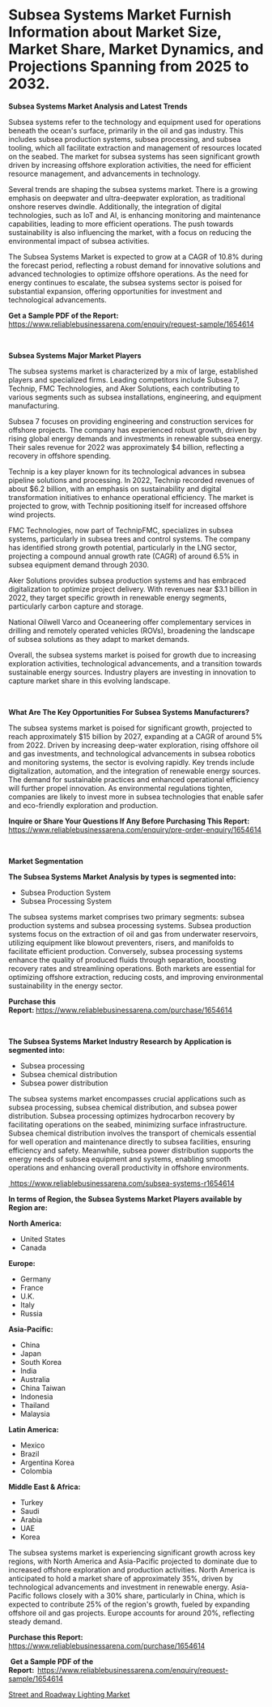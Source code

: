 <p><h1>Subsea Systems Market Furnish Information about Market Size, Market Share, Market Dynamics, and Projections Spanning from 2025 to 2032.</h1></p><p><strong>Subsea Systems Market Analysis and Latest Trends</strong></p>
<p><p>Subsea systems refer to the technology and equipment used for operations beneath the ocean's surface, primarily in the oil and gas industry. This includes subsea production systems, subsea processing, and subsea tooling, which all facilitate extraction and management of resources located on the seabed. The market for subsea systems has seen significant growth driven by increasing offshore exploration activities, the need for efficient resource management, and advancements in technology.</p><p>Several trends are shaping the subsea systems market. There is a growing emphasis on deepwater and ultra-deepwater exploration, as traditional onshore reserves dwindle. Additionally, the integration of digital technologies, such as IoT and AI, is enhancing monitoring and maintenance capabilities, leading to more efficient operations. The push towards sustainability is also influencing the market, with a focus on reducing the environmental impact of subsea activities.</p><p>The Subsea Systems Market is expected to grow at a CAGR of 10.8% during the forecast period, reflecting a robust demand for innovative solutions and advanced technologies to optimize offshore operations. As the need for energy continues to escalate, the subsea systems sector is poised for substantial expansion, offering opportunities for investment and technological advancements.</p></p>
<p><strong>Get a Sample PDF of the Report:&nbsp;</strong> <a href="https://www.reliablebusinessarena.com/enquiry/request-sample/1654614?utm_campaign=1841&utm_medium=2&utm_source=Github&utm_content=ia&utm_term=06032025&utm_id=subsea-systems">https://www.reliablebusinessarena.com/enquiry/request-sample/1654614</a></p>
<p>&nbsp;</p>
<p><strong>Subsea Systems Major Market Players</strong></p>
<p><p>The subsea systems market is characterized by a mix of large, established players and specialized firms. Leading competitors include Subsea 7, Technip, FMC Technologies, and Aker Solutions, each contributing to various segments such as subsea installations, engineering, and equipment manufacturing.</p><p>Subsea 7 focuses on providing engineering and construction services for offshore projects. The company has experienced robust growth, driven by rising global energy demands and investments in renewable subsea energy. Their sales revenue for 2022 was approximately $4 billion, reflecting a recovery in offshore spending.</p><p>Technip is a key player known for its technological advances in subsea pipeline solutions and processing. In 2022, Technip recorded revenues of about $6.2 billion, with an emphasis on sustainability and digital transformation initiatives to enhance operational efficiency. The market is projected to grow, with Technip positioning itself for increased offshore wind projects.</p><p>FMC Technologies, now part of TechnipFMC, specializes in subsea systems, particularly in subsea trees and control systems. The company has identified strong growth potential, particularly in the LNG sector, projecting a compound annual growth rate (CAGR) of around 6.5% in subsea equipment demand through 2030.</p><p>Aker Solutions provides subsea production systems and has embraced digitalization to optimize project delivery. With revenues near $3.1 billion in 2022, they target specific growth in renewable energy segments, particularly carbon capture and storage.</p><p>National Oilwell Varco and Oceaneering offer complementary services in drilling and remotely operated vehicles (ROVs), broadening the landscape of subsea solutions as they adapt to market demands.</p><p>Overall, the subsea systems market is poised for growth due to increasing exploration activities, technological advancements, and a transition towards sustainable energy sources. Industry players are investing in innovation to capture market share in this evolving landscape.</p></p>
<p>&nbsp;</p>
<p><strong>What Are The Key Opportunities For Subsea Systems Manufacturers?</strong></p>
<p><p>The subsea systems market is poised for significant growth, projected to reach approximately $15 billion by 2027, expanding at a CAGR of around 5% from 2022. Driven by increasing deep-water exploration, rising offshore oil and gas investments, and technological advancements in subsea robotics and monitoring systems, the sector is evolving rapidly. Key trends include digitalization, automation, and the integration of renewable energy sources. The demand for sustainable practices and enhanced operational efficiency will further propel innovation. As environmental regulations tighten, companies are likely to invest more in subsea technologies that enable safer and eco-friendly exploration and production.</p></p>
<p><strong>Inquire or Share Your Questions If Any Before Purchasing This Report:</strong> <a href="https://www.reliablebusinessarena.com/enquiry/pre-order-enquiry/1654614?utm_campaign=1841&utm_medium=2&utm_source=Github&utm_content=ia&utm_term=06032025&utm_id=subsea-systems">https://www.reliablebusinessarena.com/enquiry/pre-order-enquiry/1654614</a></p>
<p>&nbsp;</p>
<p><strong>Market Segmentation</strong></p>
<p><strong>The Subsea Systems Market Analysis by types is segmented into:</strong></p>
<p><ul><li>Subsea Production System</li><li>Subsea Processing System</li></ul></p>
<p><p>The subsea systems market comprises two primary segments: subsea production systems and subsea processing systems. Subsea production systems focus on the extraction of oil and gas from underwater reservoirs, utilizing equipment like blowout preventers, risers, and manifolds to facilitate efficient production. Conversely, subsea processing systems enhance the quality of produced fluids through separation, boosting recovery rates and streamlining operations. Both markets are essential for optimizing offshore extraction, reducing costs, and improving environmental sustainability in the energy sector.</p></p>
<p><strong>Purchase this Report:&nbsp;</strong><a href="https://www.reliablebusinessarena.com/purchase/1654614?utm_campaign=1841&utm_medium=2&utm_source=Github&utm_content=ia&utm_term=06032025&utm_id=subsea-systems">https://www.reliablebusinessarena.com/purchase/1654614</a></p>
<p>&nbsp;</p>
<p><strong>The Subsea Systems Market Industry Research by Application is segmented into:</strong></p>
<p><ul><li>Subsea processing</li><li>Subsea chemical distribution</li><li>Subsea power distribution</li></ul></p>
<p><p>The subsea systems market encompasses crucial applications such as subsea processing, subsea chemical distribution, and subsea power distribution. Subsea processing optimizes hydrocarbon recovery by facilitating operations on the seabed, minimizing surface infrastructure. Subsea chemical distribution involves the transport of chemicals essential for well operation and maintenance directly to subsea facilities, ensuring efficiency and safety. Meanwhile, subsea power distribution supports the energy needs of subsea equipment and systems, enabling smooth operations and enhancing overall productivity in offshore environments.</p></p>
<p><a href="https://www.reliablebusinessarena.com/subsea-systems-r1654614?utm_campaign=1841&utm_medium=2&utm_source=Github&utm_content=ia&utm_term=06032025&utm_id=subsea-systems">&nbsp;https://www.reliablebusinessarena.com/subsea-systems-r1654614</a></p>
<p><strong>In terms of Region, the Subsea Systems Market Players available by Region are:</strong></p>
<p>
    <p> <strong> North America: </strong>
        <ul>
            <li>United States</li>
            <li>Canada</li>
        </ul>
        </p> 
    <p> <strong> Europe: </strong>
        <ul>
            <li>Germany</li>
            <li>France</li>
            <li>U.K.</li>
            <li>Italy</li>
            <li>Russia</li>
        </ul>
        </p> 
    <p> <strong> Asia-Pacific: </strong>
        <ul>
            <li>China</li>
            <li>Japan</li>
            <li>South Korea</li>
            <li>India</li>
            <li>Australia</li>
            <li>China Taiwan</li>
            <li>Indonesia</li>
            <li>Thailand</li>
            <li>Malaysia</li>
        </ul>
        </p> 
    <p> <strong> Latin America: </strong>
        <ul>
            <li>Mexico</li>
            <li>Brazil</li>
            <li>Argentina Korea</li>
            <li>Colombia</li>
        </ul>
        </p> 
    <p> <strong> Middle East & Africa: </strong>
        <ul>
            <li>Turkey</li>
            <li>Saudi</li>
            <li>Arabia</li>
            <li>UAE</li>
            <li>Korea</li>
        </ul>
    </p>
    </p>
<p><p>The subsea systems market is experiencing significant growth across key regions, with North America and Asia-Pacific projected to dominate due to increased offshore exploration and production activities. North America is anticipated to hold a market share of approximately 35%, driven by technological advancements and investment in renewable energy. Asia-Pacific follows closely with a 30% share, particularly in China, which is expected to contribute 25% of the region's growth, fueled by expanding offshore oil and gas projects. Europe accounts for around 20%, reflecting steady demand.</p></p>
<p><strong>Purchase this Report: </strong><a href="https://www.reliablebusinessarena.com/purchase/1654614?utm_campaign=1841&utm_medium=2&utm_source=Github&utm_content=ia&utm_term=06032025&utm_id=subsea-systems">https://www.reliablebusinessarena.com/purchase/1654614</a></p>
<p>&nbsp;<strong>Get a Sample PDF of the Report:&nbsp;&nbsp;</strong><a href="https://www.reliablebusinessarena.com/enquiry/request-sample/1654614?utm_campaign=1841&utm_medium=2&utm_source=Github&utm_content=ia&utm_term=06032025&utm_id=subsea-systems">https://www.reliablebusinessarena.com/enquiry/request-sample/1654614</a></p>
<p><strong></strong></p>
<p><p><a href="https://github.com/julyju69/Market-Research-Report-List-6/blob/main/street-and-roadway-lighting-market.md?utm_campaign=1841&utm_medium=2&utm_source=Github&utm_content=ia&utm_term=06032025&utm_id=subsea-systems">Street and Roadway Lighting Market</a></p></p>
